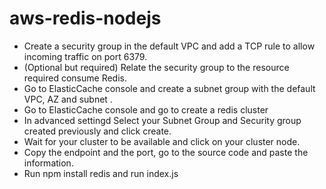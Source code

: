 # aws-redis-nodejs

- Create a security group in the default VPC and add a TCP rule to allow incoming traffic on port 6379.
- (Optional but required) Relate the security group to the resource required consume Redis.
- Go to ElasticCache console and create a subnet group with the default VPC, AZ and subnet .
- Go to ElasticCache console and go to create a redis cluster
- In advanced settingd Select your Subnet Group and Security group created previously and click create.
- Wait for your cluster to be available and click on your cluster node.
- Copy the endpoint and the port, go to the source code and paste the information.
- Run npm install redis and run index.js
